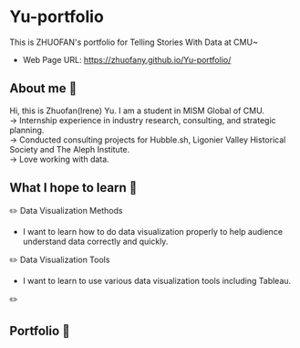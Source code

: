 # Yu-portfolio
This is ZHUOFAN's portfolio for Telling Stories With Data at CMU~  
* Web Page URL: https://zhuofany.github.io/Yu-portfolio/

## About me :dolphin:
Hi, this is Zhuofan(Irene) Yu. I am a student in MISM Global of CMU.  
-> Internship experience in industry research, consulting, and strategic planning.  
-> Conducted consulting projects for Hubble.sh, Ligonier Valley Historical Society and The Aleph Institute.  
-> Love working with data.  


## What I hope to learn 🔔
:pencil2:  Data Visualization Methods  
* I want to learn how to do data visualization properly to help audience understand data correctly and quickly.  

:pencil2:  Data Visualization Tools  
* I want to learn to use various data visualization tools including Tableau.  

:pencil2:  

## Portfolio :page_with_curl:


